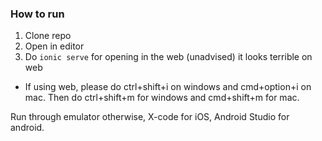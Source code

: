 ### How to run

1. Clone repo
2. Open in editor
3. Do ```ionic serve``` for opening in the web (unadvised) it looks terrible on web
  - If using web, please do ctrl+shift+i on windows and cmd+option+i on mac. Then do ctrl+shift+m for windows and cmd+shift+m for mac. 

Run through emulator otherwise, X-code for iOS, Android Studio for android. 
